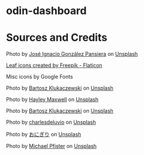 # odin-dashboard

# Sources and Credits

Photo by <a href="https://unsplash.com/@nachogonza?utm_source=unsplash&utm_medium=referral&utm_content=creditCopyText">José Ignacio González Pansiera</a> on <a href="https://unsplash.com/s/photos/plant-profile-picture?utm_source=unsplash&utm_medium=referral&utm_content=creditCopyText">Unsplash</a>

<a href="https://www.flaticon.com/free-icons/leaf" title="leaf icons">Leaf icons created by Freepik - Flaticon</a>

Misc icons by Google Fonts

Photo by <a href="https://unsplash.com/@bklukaczewski?utm_source=unsplash&utm_medium=referral&utm_content=creditCopyText">Bartosz Klukaczewski</a> on <a href="https://unsplash.com/s/photos/plant?utm_source=unsplash&utm_medium=referral&utm_content=creditCopyText">Unsplash</a>
  
Photo by <a href="https://unsplash.com/@hayleymaxwell?utm_source=unsplash&utm_medium=referral&utm_content=creditCopyText">Hayley Maxwell</a> on <a href="https://unsplash.com/s/photos/plant?utm_source=unsplash&utm_medium=referral&utm_content=creditCopyText">Unsplash</a>

Photo by <a href="https://unsplash.com/@bklukaczewski?utm_source=unsplash&utm_medium=referral&utm_content=creditCopyText">Bartosz Klukaczewski</a> on <a href="https://unsplash.com/s/photos/plant?utm_source=unsplash&utm_medium=referral&utm_content=creditCopyText">Unsplash</a>

Photo by <a href="https://unsplash.com/@charlesdeluvio?utm_source=unsplash&utm_medium=referral&utm_content=creditCopyText">charlesdeluvio</a> on <a href="https://unsplash.com/s/photos/plant?utm_source=unsplash&utm_medium=referral&utm_content=creditCopyText">Unsplash</a>

Photo by <a href="https://unsplash.com/@fukayamamo?utm_source=unsplash&utm_medium=referral&utm_content=creditCopyText">おにぎり</a> on <a href="https://unsplash.com/s/photos/plant?utm_source=unsplash&utm_medium=referral&utm_content=creditCopyText">Unsplash</a>

Photo by <a href="https://unsplash.com/@pfista?utm_source=unsplash&utm_medium=referral&utm_content=creditCopyText">Michael Pfister</a> on <a href="https://unsplash.com/s/photos/plant?utm_source=unsplash&utm_medium=referral&utm_content=creditCopyText">Unsplash</a>
